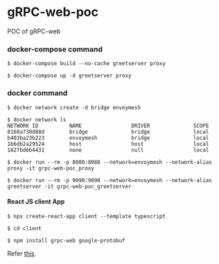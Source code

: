 # gRPC-web-poc

POC of gRPC-web

### docker-compose command

```shell
$ docker-compose build --no-cache greetserver proxy
```

```
$ docker-compose up -d greetserver proxy
```

### docker command

```shell
$ docker network create -d bridge envoymesh
```

```shell
$ docker network ls
NETWORK ID          NAME                DRIVER              SCOPE
8160a730d88d        bridge              bridge              local
b403ba23b223        envoymesh           bridge              local
1b6db2a29524        host                host                local
1827bd6b4431        none                null                local
```

```shell
$ docker run --rm -p 8080:8080 --network=envoymesh --network-alias proxy -it grpc-web-poc_proxy
```

```shell
$ docker run --rm -p 9090:9090 --network=envoymesh --network-alias greetserver -it grpc-web-poc_greetserver
```
#### React JS client App

```shell
$ npx create-react-app client --template typescript

$ cd client

$ npm install grpc-web google-protobuf
```

Refer [this](https://qiita.com/otanu/items/98d553d4b685a8419952).